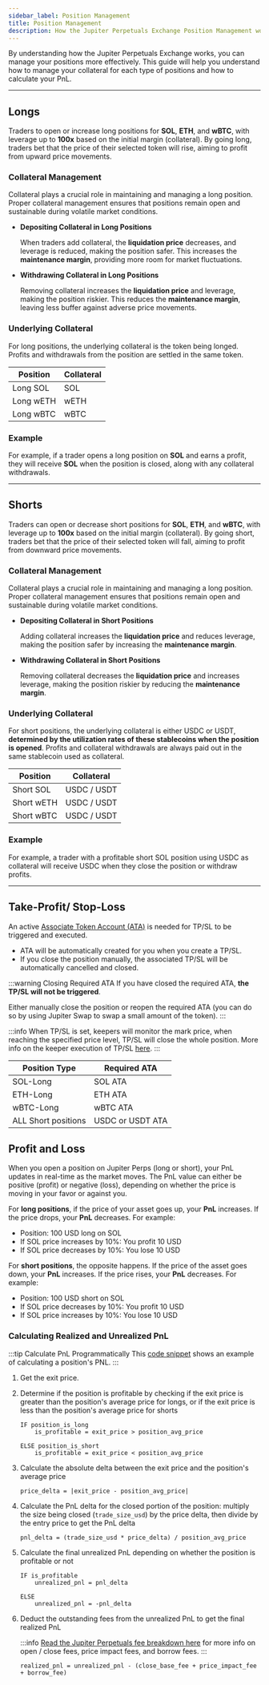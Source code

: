 ```yaml
---
sidebar_label: Position Management
title: Position Management
description: How the Jupiter Perpetuals Exchange Position Management works
---
```


<head>
    <title>Perps: Position Management</title>
    <meta name="twitter:card" content="summary" />
</head>

By understanding how the Jupiter Perpetuals Exchange works, you can manage your positions more effectively. This guide will help you understand how to manage your collateral for each type of positions and how to calculate your PnL.

---

## Longs

Traders to open or increase long positions for **SOL**, **ETH**, and **wBTC**, with leverage up to **100x** based on the initial margin (collateral). By going long, traders bet that the price of their selected token will rise, aiming to profit from upward price movements.

### Collateral Management

Collateral plays a crucial role in maintaining and managing a long position. Proper collateral management ensures that positions remain open and sustainable during volatile market conditions.

- **Depositing Collateral in Long Positions**

    When traders add collateral, the **liquidation price** decreases, and leverage is reduced, making the position safer. This increases the **maintenance margin**, providing more room for market fluctuations.

- **Withdrawing Collateral in Long Positions**

    Removing collateral increases the **liquidation price** and leverage, making the position riskier. This reduces the **maintenance margin**, leaving less buffer against adverse price movements.

### Underlying Collateral

For long positions, the underlying collateral is the token being longed. Profits and withdrawals from the position are settled in the same token.

| Position  | Collateral |
| --------- | ---------- |
| Long SOL  | SOL        |
| Long wETH | wETH       |
| Long wBTC | wBTC       |

### Example

For example, if a trader opens a long position on **SOL** and earns a profit, they will receive **SOL** when the position is closed, along with any collateral withdrawals.

---

## Shorts

Traders can open or decrease short positions for **SOL**, **ETH**, and **wBTC**, with leverage up to **100x** based on the initial margin (collateral). By going short, traders bet that the price of their selected token will fall, aiming to profit from downward price movements.

### Collateral Management

Collateral plays a crucial role in maintaining and managing a long position. Proper collateral management ensures that positions remain open and sustainable during volatile market conditions.

- **Depositing Collateral in Short Positions**

    Adding collateral increases the **liquidation price** and reduces leverage, making the position safer by increasing the **maintenance margin**.

- **Withdrawing Collateral in Short Positions**

    Removing collateral decreases the **liquidation price** and increases leverage, making the position riskier by reducing the **maintenance margin**.

### Underlying Collateral

For short positions, the underlying collateral is either USDC or USDT, **determined by the utilization rates of these stablecoins when the position is opened**. Profits and collateral withdrawals are always paid out in the same stablecoin used as collateral.

| Position   | Collateral  |
| ---------- | ----------- |
| Short SOL  | USDC / USDT |
| Short wETH | USDC / USDT |
| Short wBTC | USDC / USDT |

### Example

For example, a trader with a profitable short SOL position using USDC as collateral will receive USDC when they close the position or withdraw profits.

---

## Take-Profit/ Stop-Loss

An active [Associate Token Account (ATA)](https://spl.solana.com/associated-token-account) is needed for TP/SL to be triggered and executed.

- ATA will be automatically created for you when you create a TP/SL.
- If you close the position manually, the associated TP/SL will be automatically cancelled and closed.

:::warning Closing Required ATA
If you have closed the required ATA, **the TP/SL will not be triggered**.

Either manually close the position or reopen the required ATA (you can do so by using Jupiter Swap to swap a small amount of the token).
:::

:::info
When TP/SL is set, keepers will monitor the mark price, when reaching the specified price level, TP/SL will close the whole position. More info on the keeper execution of TP/SL [here](./keeper).
:::

| Position Type | Required ATA |
|---------------|---------------|
| SOL-Long      | SOL ATA       |
| ETH-Long      | ETH ATA       |
| wBTC-Long     | wBTC ATA      |
| ALL Short positions | USDC or USDT ATA |

## Profit and Loss

When you open a position on Jupiter Perps (long or short), your PnL updates in real-time as the market moves. The PnL value can either be positive (profit) or negative (loss), depending on whether the price is moving in your favor or against you.

For **long positions**, if the price of your asset goes up, your **PnL** increases. If the price drops, your **PnL** decreases. For example:

- Position: 100 USD long on SOL
- If SOL price increases by 10%: You profit 10 USD
- If SOL price decreases by 10%: You lose 10 USD

For **short positions**, the opposite happens. If the price of the asset goes down, your **PnL** increases. If the price rises, your **PnL** decreases. For example:

- Position: 100 USD short on SOL
- If SOL price decreases by 10%: You profit 10 USD
- If SOL price increases by 10%: You lose 10 USD

### Calculating Realized and Unrealized PnL

:::tip Calculate PnL Programmatically
This [code snippet](https://github.com/julianfssen/jupiter-perps-anchor-idl-parsing/blob/main/src/examples/get-position-pnl.ts) shows an example of calculating a position's PNL.
:::

1. Get the exit price.

2. Determine if the position is profitable by checking if the exit price is greater than the position's average price for longs, or if the exit price is less than the position's average price for shorts

    ``` 
    IF position_is_long
        is_profitable = exit_price > position_avg_price

    ELSE position_is_short
        is_profitable = exit_price < position_avg_price
    ```

3. Calculate the absolute delta between the exit price and the position's average price

    ```
    price_delta = |exit_price - position_avg_price|
    ```

4. Calculate the PnL delta for the closed portion of the position: multiply the size being closed (`trade_size_usd`) by the price delta, then divide by the entry price to get the PnL delta

    ```
    pnl_delta = (trade_size_usd * price_delta) / position_avg_price
    ```

5. Calculate the final unrealized PnL depending on whether the position is profitable or not

    ```
    IF is_profitable
        unrealized_pnl = pnl_delta

    ELSE
        unrealized_pnl = -pnl_delta
    ```

6. Deduct the outstanding fees from the unrealized PnL to get the final realized PnL

    :::info
    [Read the Jupiter Perpetuals fee breakdown here](./fees) for more info on open / close fees, price impact fees, and borrow fees.
    :::

    ```
    realized_pnl = unrealized_pnl - (close_base_fee + price_impact_fee + borrow_fee)
    ```
